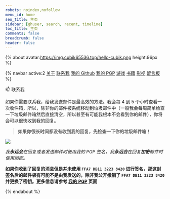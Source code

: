 ```yaml
---
robots: noindex,nofollow
menu_id: home
seo_title: 主页
sidebar: [ghuser, search, recent, timeline]
toc_title: 主页
comments: false
breadcrumb: false
header: false
---
```


{% about avatar:https://img.cubik65536.top/hello-cubik.png height:96px %}

{% navbar active:2 [关于](/) [联系我](/contact-me/) [我的&nbsp;Github](/my-github/) [我的&nbsp;PGP](/my-pgp/) [游戏](/games/) [书籍](/books/) [影视](/movies/) [留言板](/message-board/) %}

📫 联系我

如果你需要联系我，给我发送邮件是最高效的方法。我会每 4 到 5 个小时查看一次收件箱，所以，除非你的邮件被系统移动到垃圾邮件中（一般我会每周简单检查一下垃圾邮件箱然后直接清空，所以甚至有可能我根本不会看到你的邮件），你将会可以很快收到我的回复。

> **如果你很长时间都没有收到我的回复，先检查一下你的垃圾邮件箱！**

<p>
  <a href="mailto:me@cubik65536.top"><img src="https://img.shields.io/badge/📫%20EMAIL-me%40cubik65536.top-%2357728B?style=for-the-badge" style="display: inline-block" /></a>
</p>

*我**永远会**在回复或者发送邮件时使用我的 PGP 签名，我**永远会**在回复**加密**邮件时使用加密。*

**如果你收到了回复的消息但是并未使用 `FFA7 DB11 3223 8420` 进行签名，那这封签名后的邮件极有可能不是由我发送的，除非我公开撤销了 `FFA7 DB11 3223 8420` 并更换了密钥。更多信息请参考 [我的 PGP](/my-pgp/) 页面**

{% endabout %}
